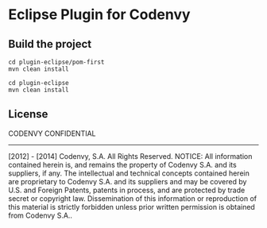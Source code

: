 Eclipse Plugin for Codenvy
==========================

Build the project
-----------------

    cd plugin-eclipse/pom-first 
    mvn clean install
    
    cd plugin-eclipse
    mvn clean install  

License
-------

 CODENVY CONFIDENTIAL
 ________________

 [2012] - [2014] Codenvy, S.A.
 All Rights Reserved.
 NOTICE: All information contained herein is, and remains
 the property of Codenvy S.A. and its suppliers,
 if any. The intellectual and technical concepts contained
 herein are proprietary to Codenvy S.A.
 and its suppliers and may be covered by U.S. and Foreign Patents,
 patents in process, and are protected by trade secret or copyright law.
 Dissemination of this information or reproduction of this material
 is strictly forbidden unless prior written permission is obtained
 from Codenvy S.A..
 